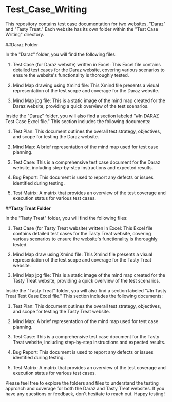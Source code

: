 # Test_Case_Writing

This repository contains test case documentation for two websites, "Daraz" and "Tasty Treat." Each website has its own folder within the "Test Case Writing" directory.

##Daraz Folder

In the "Daraz" folder, you will find the following files:

1. Test Case (for Daraz website) written in Excel: This Excel file contains detailed test cases for the Daraz website, covering various scenarios to ensure the website's functionality is thoroughly tested.

2. Mind Map drawing using Xmind file: This Xmind file presents a visual representation of the test scope and coverage for the Daraz website.

3. Mind Map jpg file: This is a static image of the mind map created for the Daraz website, providing a quick overview of the test scenarios.

Inside the "Daraz" folder, you will also find a section labeled "#In DARAZ Test Case Excel file." This section includes the following documents:

1. Test Plan: This document outlines the overall test strategy, objectives, and scope for testing the Daraz website.

2. Mind Map: A brief representation of the mind map used for test case planning.

3. Test Case: This is a comprehensive test case document for the Daraz website, including step-by-step instructions and expected results.

4. Bug Report: This document is used to report any defects or issues identified during testing.

5. Test Matrix: A matrix that provides an overview of the test coverage and execution status for various test cases.

   

##**Tasty Treat Folder**

In the "Tasty Treat" folder, you will find the following files:

1. Test Case (for Tasty Treat website) written in Excel: This Excel file contains detailed test cases for the Tasty Treat website, covering various scenarios to ensure the website's functionality is thoroughly tested.

2. Mind Map draw using Xmind file: This Xmind file presents a visual representation of the test scope and coverage for the Tasty Treat website.

3. Mind Map jpg file: This is a static image of the mind map created for the Tasty Treat website, providing a quick overview of the test scenarios.

Inside the "Tasty Treat" folder, you will also find a section labeled "#In Tasty Treat Test Case Excel file." This section includes the following documents:

1. Test Plan: This document outlines the overall test strategy, objectives, and scope for testing the Tasty Treat website.

2. Mind Map: A brief representation of the mind map used for test case planning.

3. Test Case: This is a comprehensive test case document for the Tasty Treat website, including step-by-step instructions and expected results.

4. Bug Report: This document is used to report any defects or issues identified during testing.

5. Test Matrix: A matrix that provides an overview of the test coverage and execution status for various test cases.

Please feel free to explore the folders and files to understand the testing approach and coverage for both the Daraz and Tasty Treat websites. If you have any questions or feedback, don't hesitate to reach out. Happy testing!
